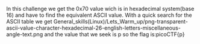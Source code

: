 In this challenge we get the 0x70 value wich is in hexadecimal system(base 16) and have to find the equivalent ASCII value.
With a quick search for the ASCII table we get General_skills(Linux)/Lets_Warm_up/png-transparent-ascii-value-character-hexadecimal-26-english-letters-miscellaneous-angle-text.png and the value that we seek is p so the flag is:picoCTF{p}

